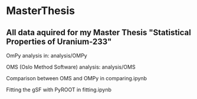 # MasterThesis
## All data aquired for my Master Thesis "Statistical Properties of Uranium-233"

OmPy analysis in: analysis/OMPy

OMS (Oslo Method Software) analysis: analysis/OMS

Comparison between OMS and OMPy in comparing.ipynb

Fitting the gSF with PyROOT in fitting.ipynb



